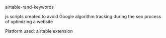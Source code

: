 airtable-rand-keywords

js scripts created to avoid Google algorithm tracking during the seo process of optimizing a website

Platform used: airtable extension

